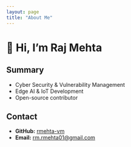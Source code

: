 ```yaml
---
layout: page
title: "About Me"
---
```


# 👋 Hi, I’m Raj Mehta 


## Summary
- Cyber Security & Vulnerability Management 
- Edge AI & IoT Development
- Open-source contributor


## Contact
- **GitHub:** [rmehta-vm](https://github.com/rmehta-vm)
- **Email:** rm.rmehta01@gmail.com 
